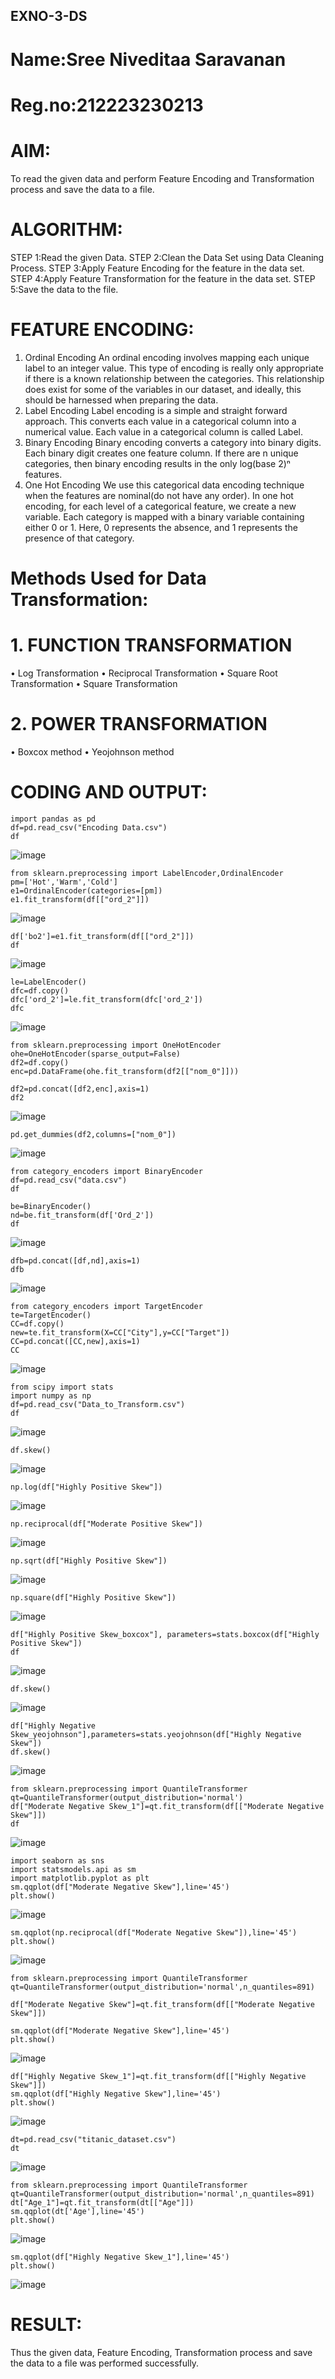 ## EXNO-3-DS
# Name:Sree Niveditaa Saravanan
# Reg.no:212223230213

# AIM:
To read the given data and perform Feature Encoding and Transformation process and save the data to a file.

# ALGORITHM:
STEP 1:Read the given Data.
STEP 2:Clean the Data Set using Data Cleaning Process.
STEP 3:Apply Feature Encoding for the feature in the data set.
STEP 4:Apply Feature Transformation for the feature in the data set.
STEP 5:Save the data to the file.

# FEATURE ENCODING:
1. Ordinal Encoding
An ordinal encoding involves mapping each unique label to an integer value. This type of encoding is really only appropriate if there is a known relationship between the categories. This relationship does exist for some of the variables in our dataset, and ideally, this should be harnessed when preparing the data.
2. Label Encoding
Label encoding is a simple and straight forward approach. This converts each value in a categorical column into a numerical value. Each value in a categorical column is called Label.
3. Binary Encoding
Binary encoding converts a category into binary digits. Each binary digit creates one feature column. If there are n unique categories, then binary encoding results in the only log(base 2)ⁿ features.
4. One Hot Encoding
We use this categorical data encoding technique when the features are nominal(do not have any order). In one hot encoding, for each level of a categorical feature, we create a new variable. Each category is mapped with a binary variable containing either 0 or 1. Here, 0 represents the absence, and 1 represents the presence of that category.

# Methods Used for Data Transformation:
  # 1. FUNCTION TRANSFORMATION
• Log Transformation
• Reciprocal Transformation
• Square Root Transformation
• Square Transformation
  # 2. POWER TRANSFORMATION
• Boxcox method
• Yeojohnson method

# CODING AND OUTPUT:
  ```
import pandas as pd
df=pd.read_csv("Encoding Data.csv")
df
```
![image](https://github.com/user-attachments/assets/5ec31a5a-c83e-405b-816f-8f603db28de1)

```
from sklearn.preprocessing import LabelEncoder,OrdinalEncoder
pm=['Hot','Warm','Cold']
e1=OrdinalEncoder(categories=[pm])
e1.fit_transform(df[["ord_2"]])
```
![image](https://github.com/user-attachments/assets/3b07cb57-601c-413d-b932-acabe1a148ea)

```
df['bo2']=e1.fit_transform(df[["ord_2"]])
df
```
![image](https://github.com/user-attachments/assets/56b5b965-539d-489e-b1f5-1d9e3aa53237)

```
le=LabelEncoder()
dfc=df.copy()
dfc['ord_2']=le.fit_transform(dfc['ord_2'])
dfc
```
![image](https://github.com/user-attachments/assets/c895d1fd-cb06-480e-bb98-4d2063c54526)

```
from sklearn.preprocessing import OneHotEncoder
ohe=OneHotEncoder(sparse_output=False)
df2=df.copy()
enc=pd.DataFrame(ohe.fit_transform(df2[["nom_0"]]))
```
```
df2=pd.concat([df2,enc],axis=1)
df2
```
![image](https://github.com/user-attachments/assets/c2277e6a-c543-4d22-8169-193b863adf0d)

```
pd.get_dummies(df2,columns=["nom_0"])
```
![image](https://github.com/user-attachments/assets/8eb08bce-55be-4e3f-8964-12c1eaf96127)

```
from category_encoders import BinaryEncoder
df=pd.read_csv("data.csv")
df
```
```
be=BinaryEncoder()
nd=be.fit_transform(df['Ord_2'])
df
```
![image](https://github.com/user-attachments/assets/7dd3f373-add4-4b46-8a39-ce314686506c)

```
dfb=pd.concat([df,nd],axis=1)
dfb
```
![image](https://github.com/user-attachments/assets/7af14088-d6de-4603-853b-9e3455797876)

```
from category_encoders import TargetEncoder
te=TargetEncoder()
CC=df.copy()
new=te.fit_transform(X=CC["City"],y=CC["Target"])
CC=pd.concat([CC,new],axis=1)
CC
```
![image](https://github.com/user-attachments/assets/2aaf0d41-b4e8-48e2-a2a0-d716b44a5563)

```
from scipy import stats
import numpy as np
df=pd.read_csv("Data_to_Transform.csv")
df
```
![image](https://github.com/user-attachments/assets/57392653-6625-4773-adc4-df18e1133923)

```
df.skew()
```
![image](https://github.com/user-attachments/assets/e6b2444f-a3cd-4321-9d65-9c637243b20d)

```
np.log(df["Highly Positive Skew"])
```
![image](https://github.com/user-attachments/assets/7bae1473-e3ba-480e-9437-ffb0ea4db249)

```
np.reciprocal(df["Moderate Positive Skew"])
```
![image](https://github.com/user-attachments/assets/35d6d278-d941-4762-9ce9-612f189f66b0)

```
np.sqrt(df["Highly Positive Skew"])
```
![image](https://github.com/user-attachments/assets/f7b4ac03-ac0d-4c08-8c9b-25eb1691c354)

```
np.square(df["Highly Positive Skew"])
```
![image](https://github.com/user-attachments/assets/13287e2f-81fd-460b-92a2-531dc72a473e)

```
df["Highly Positive Skew_boxcox"], parameters=stats.boxcox(df["Highly Positive Skew"])
df
```
![image](https://github.com/user-attachments/assets/a3cef940-8b2b-425e-8b2b-500e056cc879)
```
df.skew()
```
![image](https://github.com/user-attachments/assets/d5504a6d-6963-4edc-bcf6-3f5f26dea404)

```
df["Highly Negative Skew_yeojohnson"],parameters=stats.yeojohnson(df["Highly Negative Skew"])
df.skew()
```
![image](https://github.com/user-attachments/assets/da2b6581-0cec-4232-a39e-37383fd32541)

```
from sklearn.preprocessing import QuantileTransformer
qt=QuantileTransformer(output_distribution='normal')
df["Moderate Negative Skew_1"]=qt.fit_transform(df[["Moderate Negative Skew"]])
df
```
![image](https://github.com/user-attachments/assets/93f9be16-0805-4d9e-ab95-333f3c587625)

```
import seaborn as sns
import statsmodels.api as sm
import matplotlib.pyplot as plt
sm.qqplot(df["Moderate Negative Skew"],line='45')
plt.show()
```
![image](https://github.com/user-attachments/assets/78be949d-033f-4619-b7d9-fbec5595ec36)

```
sm.qqplot(np.reciprocal(df["Moderate Negative Skew"]),line='45')
plt.show()
```
![image](https://github.com/user-attachments/assets/35592df2-e252-45bc-9535-19ba2681b567)

```
from sklearn.preprocessing import QuantileTransformer
qt=QuantileTransformer(output_distribution='normal',n_quantiles=891)

df["Moderate Negative Skew"]=qt.fit_transform(df[["Moderate Negative Skew"]])

sm.qqplot(df["Moderate Negative Skew"],line='45')
plt.show()
```
![image](https://github.com/user-attachments/assets/9c8a92c6-e1bd-47e1-90a8-2cb944ecf316)

```
df["Highly Negative Skew_1"]=qt.fit_transform(df[["Highly Negative Skew"]])
sm.qqplot(df["Highly Negative Skew"],line='45')
plt.show()
```
![image](https://github.com/user-attachments/assets/c47720df-1c12-4cf0-8252-08fce5f5ccb5)

```
dt=pd.read_csv("titanic_dataset.csv")
dt
```
![image](https://github.com/user-attachments/assets/4aa92f3e-cb5a-4a48-a139-fcc8f2e4120d)

```
from sklearn.preprocessing import QuantileTransformer
qt=QuantileTransformer(output_distribution='normal',n_quantiles=891)
dt["Age_1"]=qt.fit_transform(dt[["Age"]])
sm.qqplot(dt['Age'],line='45') 
plt.show()
```
![image](https://github.com/user-attachments/assets/3db6ef8d-c9b0-46db-802d-886e11e6c567)

```
sm.qqplot(df["Highly Negative Skew_1"],line='45')
plt.show()
```
![image](https://github.com/user-attachments/assets/249280b8-aca1-45f6-a40e-da21dbc2d264)

# RESULT:
Thus the given data, Feature Encoding, Transformation process and save the data to a file was performed successfully.

       
